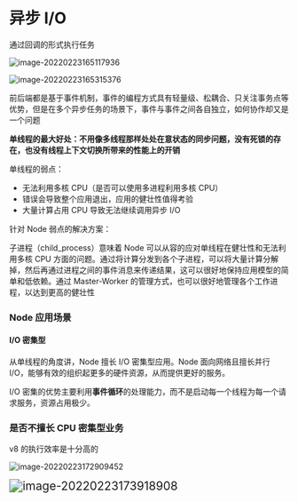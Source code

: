 # 异步 I/O

通过回调的形式执行任务

![image-20220223165117936](D:\Project\image-host\img/image-20220223165117936.png)

![image-20220223165315376](D:\Project\image-host\img/image-20220223165315376.png)

前后端都是基于事件机制，事件的编程方式具有轻量级、松耦合、只关注事务点等优势，但是在多个异步任务的场景下，事件与事件之间各自独立，如何协作却又是一个问题

**单线程的最大好处：不用像多线程那样处处在意状态的同步问题，没有死锁的存在，也没有线程上下文切换所带来的性能上的开销**

单线程的弱点：

-   无法利用多核 CPU（是否可以使用多进程利用多核 CPU）
-   错误会导致整个应用退出，应用的健壮性值得考验
-   大量计算占用 CPU 导致无法继续调用异步 I/O

针对 Node 弱点的解决方案：

子进程（child_process）意味着 Node 可以从容的应对单线程在健壮性和无法利用多核 CPU 方面的问题。通过将计算分发到各个子进程，可以将大量计算分解掉，然后再通过进程之间的事件消息来传递结果，这可以很好地保持应用模型的简单和低依赖。通过 Master-Worker 的管理方式，也可以很好地管理各个工作进程，以达到更高的健壮性

### Node 应用场景

#### I/O 密集型

从单线程的角度讲，Node 擅长 I/O 密集型应用。Node 面向网络且擅长并行 I/O，能够有效的组织起更多的硬件资源，从而提供更好的服务。

I/O 密集的优势主要利用**事件循环**的处理能力，而不是启动每一个线程为每一个请求服务，资源占用极少。

### 是否不擅长 CPU 密集型业务

v8 的执行效率是十分高的

![image-20220223172909452](D:\Project\image-host\img/image-20220223172909452.png)

<img src="D:\Project\image-host\img/image-20220223173918908.png" alt="image-20220223173918908" style="zoom:150%;" />
